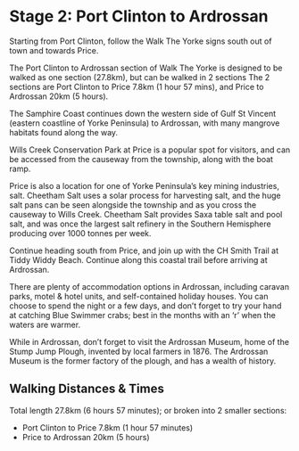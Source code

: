# Stage 2: Port Clinton to Ardrossan
Starting from Port Clinton, follow the Walk The Yorke signs south out of town and towards Price.

The Port Clinton to Ardrossan section of Walk The Yorke is designed to be walked as one section (27.8km), but can be walked in 2 sections  The 2 sections are Port Clinton to Price 7.8km (1 hour 57 mins), and Price to Ardrossan 20km (5 hours).

The Samphire Coast continues down the western side of Gulf St Vincent (eastern coastline of Yorke Peninsula) to Ardrossan, with many mangrove habitats found along the way.

Wills Creek Conservation Park at Price is a popular spot for visitors, and can be accessed from the causeway from the township, along with the boat ramp.

Price is also a location for one of Yorke Peninsula’s key mining industries, salt.  Cheetham Salt uses a solar process for harvesting salt, and the huge salt pans can be seen alongside the township and as you cross the causeway to Wills Creek.  Cheetham Salt provides Saxa table salt and pool salt, and was once the largest salt refinery in the Southern Hemisphere producing over 1000 tonnes per week.

Continue heading south from Price, and join up with the CH Smith Trail at Tiddy Widdy Beach.  Continue along this coastal trail before arriving at Ardrossan.

There are plenty of accommodation options in Ardrossan, including caravan parks, motel & hotel units, and self-contained holiday houses.   You can choose to spend the night or a few days, and don’t forget to try your hand at catching Blue Swimmer crabs; best in the months with an ‘r’ when the waters are warmer.

While in Ardrossan, don’t forget to visit the Ardrossan Museum, home of the Stump Jump Plough, invented by local farmers in 1876.  The Ardrossan Museum is the former factory of the plough, and has a wealth of history.
## Walking Distances & Times
Total length 27.8km (6 hours 57 minutes); or broken into 2 smaller sections:
- Port Clinton to Price 7.8km (1 hour 57 minutes)
- Price to Ardrossan 20km (5 hours)
